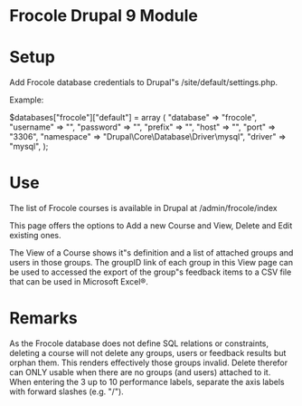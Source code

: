 # Frocole Drupal 9 Module

# Setup

Add Frocole database credentials to Drupal"s /site/default/settings.php.

Example:

$databases["frocole"]["default"] = array (
"database" => "frocole",
"username" => "<mysql user>",
"password" => "<mysql pw>",
"prefix" => "",
"host" => "<mysql hostname>",
"port" => "3306",
"namespace" => "Drupal\\Core\\Database\\Driver\\mysql",
"driver" => "mysql",
);

# Use
The list of Frocole courses is available in Drupal at /admin/frocole/index 

This page offers the options to Add a new Course and View, Delete and Edit existing ones.

The View of a Course shows it"s definition and a list of attached groups and users in those groups. The groupID link of each group in this View page can be used to accessed the export of the group"s feedback items to a CSV file that can be used in Microsoft Excel®.

# Remarks

As the Frocole database does not define SQL relations or constraints, deleting a course will not delete any groups, users or feedback results but orphan them. This renders effectively those groups invalid.
Delete therefor can ONLY usable when there are no groups (and users) attached to it.
When entering the 3 up to 10 performance labels, separate the axis labels with forward slashes (e.g. "/").
